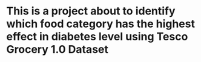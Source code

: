 # This is a project about to identify which food category has the highest effect in diabetes level using Tesco Grocery 1.0 Dataset
